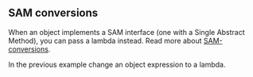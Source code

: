## SAM conversions

When an object implements a SAM interface (one with a Single Abstract Method),
you can pass a lambda instead.
Read more about [SAM-conversions](sam-conversions).

In the previous example change an object expression to a lambda.